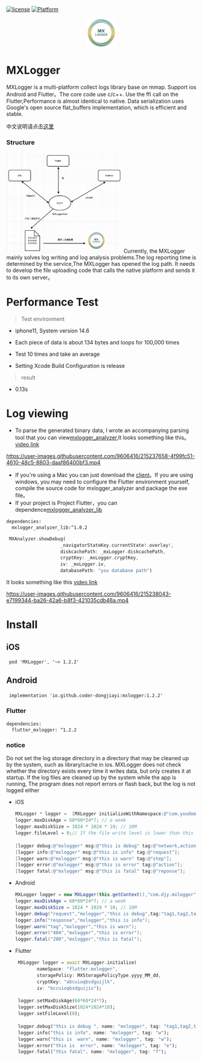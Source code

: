
[![license](https://img.shields.io/badge/license-BSD_3-brightgreen.svg?style=flat)](https://github.com/coder-dongjiayi/MXLogger/blob/main/LICENSE.TXT)    [![Platform](https://img.shields.io/badge/Platform-%20iOS%20%7C%20Android%20%7C%20Flutter-brightgreen.svg)](https://github.com/coder-dongjiayi/MXLogger)

<p align="center" >
<img src="./icon/logo_400.png" alt="MXLogger"  title="MXLogger" style="zoom:20%;" />
</p>

# MXLogger
MXLogger is a multi-platform collect logs library base on mmap. Support ios Android and Flutter。The core code use c/c++. Use the ffi call on the Flutter,Performance is almost identical to native. Data serialization uses Google's open source flat_buffers implementation, which is efficient and stable.

中文说明请点击[这里](./README_CN.md)

###  Structure
<img src="./icon/jiegoutu.jpg" alt="jiegoutu" style="zoom:30%;" />
Currently, the MXLogger mainly solves log writing and log analysis problems.The log reporting time is determined by the service,The MXLogger has opened the log path. It needs to develop the file uploading code that calls the native platform and sends it to its own server。

# Performance Test
> Test environment

* iphone11, System version 14.6

* Each piece of data is about 134 bytes and loops for 100,000 times

* Test 10 times and take an average

* Setting Xcode Build Configuration is release

> result
 * 0.13s

 # Log viewing
   * To parse the generated binary data, I wrote an accompanying parsing tool that you can view[mxlogger_analyzer](./mxlogger_analyzer.dmg),It looks something like this。
   [video link](https://user-images.githubusercontent.com/9606416/215237658-4f99fc51-4610-48c5-8803-daaf86400bf3.mp4)

https://user-images.githubusercontent.com/9606416/215237658-4f99fc51-4610-48c5-8803-daaf86400bf3.mp4
 * If you're using a Mac you can just download the [client](https://github.com/coder-dongjiayi/MXLogger/blob/main/mxlogger_analyzer.dmg)。If you are using windows, you may need to configure the Flutter environment yourself, compile the source code for mxlogger_analyzer and package the exe file。
 *  If your project is Project Flutter，you can dependence[mxlogger_analyzer_lib](https://pub.flutter-io.cn/packages/mxlogger_analyzer_lib)
 ```
 dependencies:
   mxlogger_analyzer_lib:^1.0.2

 ```


  ```dart
   MXAnalyzer.showDebug(
                      _navigatorStateKey.currentState!.overlay!,
                      diskcachePath: _mxLogger.diskcachePath,
                      cryptKey: _mxLogger.cryptKey,
                      iv: _mxLogger.iv,
                      databasePath: "you database path")
  ```
   It looks something like this [video link](https://user-images.githubusercontent.com/9606416/215238043-e7199344-ba26-42a6-b8f3-421035cdb46a.mp4)

https://user-images.githubusercontent.com/9606416/215238043-e7199344-ba26-42a6-b8f3-421035cdb46a.mp4


# Install

## iOS

``` pod 'MXLogger', '~> 1.2.2'```

## Android

``` implementation 'io.github.coder-dongjiayi:mxlogger:1.2.2'```

### Flutter

```
dependencies:
  flutter_mxlogger: ^1.2.2
```

### notice
Do not set the log storage directory in a directory that may be cleaned up by the system, such as library/cache in ios. MXLogger does not check whether the directory exists every time it writes data, but only creates it at startup. If the log files are cleaned up by the system while the app is running, The program does not report errors or flash back, but the log is not logged either

* iOS

  ```objective-c
  MXLogger * logger =  [MXLogger initializeWithNamespace:@"com.youdomain.logger.space",storagePolicy:MXStoragePolicyYYYYMMDD];
  logger.maxDiskAge = 60*60*24*7; // a week
  logger.maxDiskSize = 1024 * 1024 * 10; // 10M
  logger.fileLevel = 0;// If the file write level is lower than this level, the log file will not be written to the file
  
  [logger debug:@"mxlogger" msg:@"this is debug" tag:@"network,action"];
  [logger info:@"mxlogger" msg:@"this is info" tag:@"request"];
  [logger warn:@"mxlogger" msg:@"this is warn" tag:@"step"];
  [logger error:@"mxlogger" msg:@"this is error" tag:@"action"];
  [logger fatal:@"mxlogger" msg:@"this is fatal" tag:@"reponse"];
  ```


* Android

  ```java
  MXLogger logger = new MXLogger(this.getContext(),"com.djy.mxlogger");
  logger.maxDiskAge = 60*60*24*7; // a week
  logger.maxDiskSize = 1024 * 1024 * 10; // 10M
  logger.debug("request","mxlogger","this is debug",tag:"tag1,tag2,tag3");
  logger.info("response","mxlogger","this is info");
  logger.warn("tag","mxlogger","this is warn");
  logger.error("404","mxlogger","this is error");
  logger.fatal("200","mxlogger","this is fatal");
  ```

  

* Flutter

  ```dart
   MXLogger logger = await MXLogger.initialize(
          nameSpace: "flutter.mxlogger",
          storagePolicy: MXStoragePolicyType.yyyy_MM_dd,
          cryptKey: "abcuioqbsdguijlk",
          iv: "bccuioqbsdguijiv");
  
   logger.setMaxDiskAge(60*60*24*7);
   logger.setMaxDiskSize(1024*1024*10);
   logger.setFileLevel(0);
  
   logger.debug("this is debug ", name: "mxlogger", tag: "tag1,tag2,tag3");
   logger.info("this is info", name: "mxlogger", tag: "w");
   logger.warn("this is  warn", name: "mxlogger", tag: "w");
   logger.error("this is  error", name: "mxlogger", tag: "e");
   logger.fatal("this fatal", name: "mxlogger", tag: "f");
  
  ```











